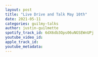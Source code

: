 ```yaml
---
layout: post
title: "Live Drive and Talk May 10th"
date: 2021-05-11
categories: guilmy-talks
author: justin-guilmette
spotify_track_id: 6dX6db3Ops06uNGSEWnUPj
youtube_video_id: 
apple_track_id: 
youtube_metadata: 
---
```

